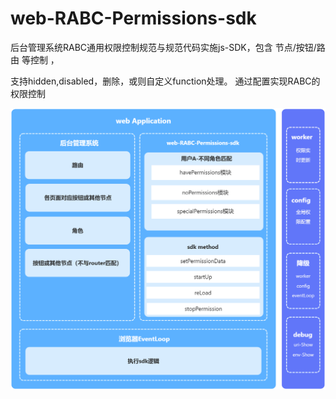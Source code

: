 # web-RABC-Permissions-sdk
<p>
后台管理系统RABC通用权限控制规范与规范代码实施js-SDK，包含 节点/按钮/路由 等控制 ，
</p>
<p>
支持hidden,disabled，删除，或则自定义function处理。  通过配置实现RABC的权限控制
</p>


![SDK架构图](https://raw.githubusercontent.com/liyuec/pictures/main/permissionsdk/sdk-architecture-.png)